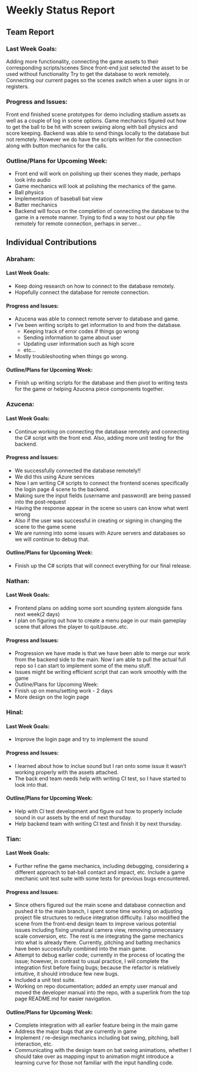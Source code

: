 # Weekly Status Report

## Team Report
### Last Week Goals:
Adding more functionality, connecting the game assets to their corresponding scripts/scenes
Since front-end just selected the asset to be used without functionality
Try to get the database to work remotely.
Connecting our current pages so the scenes switch when a user signs in or registers.

### Progress and Issues:
Front end finished scene prototypes for demo including stadium assets as well as a couple of log in scene options.
Game mechanics figured out how to get the ball to be hit with screen swiping along with ball physics and score keeping. 
Backend was able to send things locally to the database but not remotely. However we do have the scripts written for the connection along with button mechanics for the calls. 


### Outline/Plans for Upcoming Week:
- Front end will work on polishing up their scenes they made, perhaps look into audio
- Game mechanics will look at polishing the mechanics of the game.
- Ball physics
- Implementation of baseball bat view
- Batter mechanics
- Backend will focus on the completion of connecting the database to the game in a remote manner. Trying to find a way to host our php file remotely for remote connection, perhaps in server…
	


## Individual Contributions
### Abraham:
#### Last Week Goals:
- Keep doing research on how to connect to the database remotely.
- Hopefully connect the database for remote connection. 
		
#### Progress and Issues:
- Azucena was able to connect remote server to database and game.
- I’ve been writing scripts to get information to and from the database.
  - Keeping track of error codes if things go wrong
  - Sending information to game about user
  - Updating user information such as high score
  - etc…
- Mostly troubleshooting when things go wrong.

#### Outline/Plans for Upcoming Week:
- Finish up writing scripts for the database and then pivot to writing tests for the game or helping Azucena piece components together. 

### Azucena:
#### Last Week Goals:
- Continue working on connecting the database remotely and connecting the C# script with the front end. Also, adding more unit testing for the backend.
		
#### Progress and Issues:
- We successfully connected the database remotely!!
- We did this using Azure services
- Now I am writing C# scripts to connect the frontend scenes specifically the login page 4 scene to the backend.
- Making sure the input fields (username and password) are being passed into the post-request
- Having the response appear in the scene so users can know what went wrong
- Also if the user was successful in creating or signing in changing the scene to the game scene
- We are running into some issues with Azure servers and databases so we will continue to debug that.


#### Outline/Plans for Upcoming Week:
- Finish up the C# scripts that will connect everything for our final release. 

### Nathan:
#### Last Week Goals:
- Frontend plans on adding some sort sounding system alongside fans next week(2 days)
- I plan on figuring out how to create a menu page in our main gameplay scene that allows the player to quit/pause..etc. 


#### Progress and Issues:
- Progression we have made is that we have been able to merge our work from the backend side to the main. Now I am able to pull the actual full repo so I can start to implement some of the menu stuff.
- Issues might be writing efficient script that can work smoothly with the game
- Outline/Plans for Upcoming Week:
- Finish up on menu/setting work - 2 days
- More design on the login page
### Hinal:
#### Last Week Goals:
- Improve the login page and try to implement the sound
#### Progress and Issues:
- I learned about how to inclue sound but I ran onto some issue it wasn’t working properly with the assets attached.
- The back end team needs help with writing CI test, so I have started to look into that.
#### Outline/Plans for Upcoming Week:
- Help with CI test development and figure out how to properly include sound in our assets by the end of next thursday. 
- Help backend team with writing CI test and finish it by next thursday.
### Tian:
#### Last Week Goals:
- Further refine the game mechanics, including debugging, considering a different approach to bat-ball contact and impact, etc.
Include a game mechanic unit test suite with some tests for previous bugs encountered.

#### Progress and Issues:
- Since others figured out the main scene and database connection and pushed it to the main branch, I spent some time working on adjusting project file structures to reduce integration difficulty. I also modified the scene from the front-end design team to improve various potential issues including fixing unnatural camera view, removing unnecessary scale conversion, etc. The rest is me integrating the game mechanics into what is already there. Currently, pitching and batting mechanics have been successfully combined into the main game.
- Attempt to debug earlier code; currently in the process of locating the issue; however, in contrast to usual practice, I will complete the integration first before fixing bugs; because the refactor is relatively intuitive, it should introduce few new bugs.
- Included a unit test suite.
- Working on repo documentation; added an empty user manual and moved the developer manual into the repo, with a superlink from the top page README.md for easier navigation.

#### Outline/Plans for Upcoming Week:
- Complete integration with all earlier feature being in the main game
- Address the major bugs that are currently in game
- Implement / re-design mechanics including bat swing, pitching, ball interaction, etc.
- Communicating with the design team on bat swing animations, whether I should take over as mapping input to animation might introduce a learning curve for those not familiar with the input handling code.


